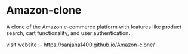 # Amazon-clone
A clone of the Amazon e-commerce platform with features like product search, cart functionality, and user authentication. 

visit website :- https://sanjana1400.github.io/Amazon-clone/
